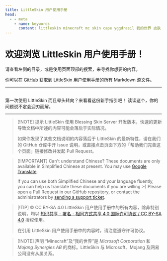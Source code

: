 ```yaml
---
title: LittleSkin 用户使用手册
head:
  - - meta
    - name: keywords
      content: littleskin minecraft mc skin cape yggdrasil 我的世界 皮肤 披风 皮肤站 外置登录
---
```


# 欢迎浏览 LittleSkin 用户使用手册！ <Badge type="tip" text="新版公测" />

请查看左侧的目录，或是使用页面顶部的搜索，来寻找你想要的内容。

你可以在 [GitHub](https://github.com/LittleSkinChina/manual-ng) 获取到 LittleSkin 用户使用手册的所有 Markdown 源文件。

---

<br />
<NCard title="🧑‍🏫 新手指引" link="/newbee/">
第一次使用 LittleSkin 而且晕头转向？来看看这份新手指引吧！
</NCard>
<NCard title="🤔 遇到问题了？" link="/problems/">
读读这个，你的问题说不定会迎刃而解。
</NCard>

---

> [!NOTE] 提示
> LittleSkin 使用 Blessing Skin Server 开发版本，快速的更新导致文档中所述的内容可能会落后于实际情况。
>
> 如果你发现了某些文档说明的内容落后于 LittleSkin 的最新特性，请在我们的 GitHub 仓库中开 Issue 说明，或直接点击页面下方的「帮助我们完善这个页面」链接修改并发起 Pull Request。

> [!IMPORTANT] Can't understand Chinese?
> These documents are only available in Simplified Chinese at present. You may use [Google Translate](https://translate.google.com/?sl=zh-CN&op=websites).
>
> If you can use both Simplified Chinese and your language fluently, you can help us translate these documents if you are willing :-) Please open a Pull Request in our GitHub repository, or contact the administrators by [sending a support ticket](/email.html).

> [!TIP] ©️ CC BY-SA 4.0
> LittleSkin 用户使用手册中的所有内容，除非特别说明，均以 [知识共享 - 署名 - 相同方式共享 4.0 国际许可协议 / CC BY-SA 4.0](https://creativecommons.org/licenses/by-sa/4.0/deed.zh) 授权使用。
>
> 在引用 LittleSkin 用户使用手册中的内容时，请注意遵守许可协议。

> [!NOTE] 声明
> “Minecraft”及“我的世界”是 *Microsoft Corporation* 和 *Mojang Synergies AB* 的商标。LittleSkin 与 Microsoft、Mojang 及网易公司没有从属关系。
